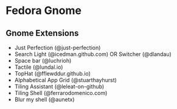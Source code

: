 # Fedora Gnome

## Gnome Extensions
- Just Perfection (@just-perfection)
- Search Light (@icedman.github.com) OR Switcher (@dlandau)
- Space bar (@luchrioh)
- Tactile (@lundal.io)
- TopHat (@fflewddur.github.io)
- Alphabetical App Grid (@stuarthayhurst)
- Tiling Assistant (@leleat-on-github)
- Tiling Shell (@ferrarodomenico.com)
- Blur my shell (@aunetx)  
